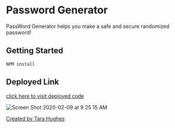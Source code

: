 # Password Generator

PassWord Generator helps you make a safe and secure randomized password!

## Getting Started

```
NPM install
```


## Deployed Link
[click here to visit deployed code](https://taralovestea.github.io/PasswordGenerator/)

![Screen Shot 2020-02-09 at 9 25 15 AM](https://user-images.githubusercontent.com/59029999/74109114-57bcb400-4b46-11ea-8deb-92b79f7e9947.png)

[Created by Tara Hughes ](https://taralovestea.github.io/taralovestea)

